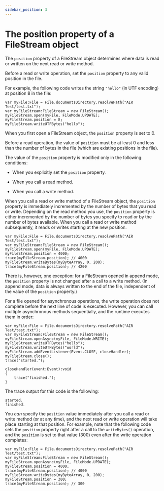 ```yaml
---
sidebar_position: 3
---
```


# The position property of a FileStream object

The `position` property of a FileStream object determines where data is read or
written on the next read or write method.

Before a read or write operation, set the `position` property to any valid
position in the file.

For example, the following code writes the string `"hello"` (in UTF encoding) at
position 8 in the file:

    var myFile:File = File.documentsDirectory.resolvePath("AIR Test/test.txt");
    var myFileStream:FileStream = new FileStream();
    myFileStream.open(myFile, FileMode.UPDATE);
    myFileStream.position = 8;
    myFileStream.writeUTFBytes("hello");

When you first open a FileStream object, the `position` property is set to 0.

Before a read operation, the value of `position` must be at least 0 and less
than the number of bytes in the file (which are existing positions in the file).

The value of the `position` property is modified only in the following
conditions:

- When you explicitly set the `position` property.

- When you call a read method.

- When you call a write method.

When you call a read or write method of a FileStream object, the `position`
property is immediately incremented by the number of bytes that you read or
write. Depending on the read method you use, the `position` property is either
incremented by the number of bytes you specify to read or by the number of bytes
available. When you call a read or write method subsequently, it reads or writes
starting at the new position.

    var myFile:File = File.documentsDirectory.resolvePath("AIR Test/test.txt");
    var myFileStream:FileStream = new FileStream();
    myFileStream.open(myFile, FileMode.UPDATE);
    myFileStream.position = 4000;
    trace(myFileStream.position); // 4000
    myFileStream.writeBytes(myByteArray, 0, 200);
    trace(myFileStream.position); // 4200

There is, however, one exception: for a FileStream opened in append mode, the
`position` property is not changed after a call to a write method. (In append
mode, data is always written to the end of the file, independent of the value of
the `position` property.)

For a file opened for asynchronous operations, the write operation does not
complete before the next line of code is executed. However, you can call
multiple asynchronous methods sequentially, and the runtime executes them in
order:

    var myFile:File = File.documentsDirectory.resolvePath("AIR Test/test.txt");
    var myFileStream:FileStream = new FileStream();
    myFileStream.openAsync(myFile, FileMode.WRITE);
    myFileStream.writeUTFBytes("hello");
    myFileStream.writeUTFBytes("world");
    myFileStream.addEventListener(Event.CLOSE, closeHandler);
    myFileStream.close();
    trace("started.");

    closeHandler(event:Event):void
    {
    	trace("finished.");
    }

The trace output for this code is the following:

    started.
    finished.

You _can_ specify the `position` value immediately after you call a read or
write method (or at any time), and the next read or write operation will take
place starting at that position. For example, note that the following code sets
the `position` property right after a call to the `writeBytes()` operation, and
the `position` is set to that value (300) even after the write operation
completes:

    var myFile:File = File.documentsDirectory.resolvePath("AIR Test/test.txt");
    var myFileStream:FileStream = new FileStream();
    myFileStream.openAsync(myFile, FileMode.UPDATE);
    myFileStream.position = 4000;
    trace(myFileStream.position); // 4000
    myFileStream.writeBytes(myByteArray, 0, 200);
    myFileStream.position = 300;
    trace(myFileStream.position); // 300
